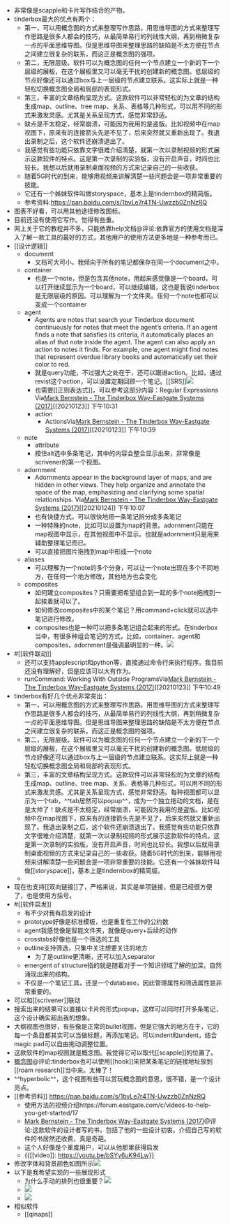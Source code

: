- 非常像是scapple和卡片写作结合的产物。
- tinderbox最大的优点有两个：
    - 第一，可以用概念图的方式来整理写作思路。用思维导图的方式来整理写作思路是很多人都会的技巧，从最简单易行的列线性大纲，再到稍微复杂一点的平面思维导图。但是思维导图来整理思路的缺陷是不太方便在节点之间建立很复杂的联系，而这正是概念图的强项。
    - 第二，无限层级。软件可以为概念图的任何一个节点建立一个新的下一个层级的展板，在这个展板里又可以毫无干扰的创建新的概念图。低层级的节点好像还可以通过box与上一层级的节点建立联系。这实际上就是一种轻松切换概念图全局和局部的表现形式。
    - 第三，丰富的文章结构呈现方式。这款软件可以非常轻松的为文章的结构生成map、outline、tree map、关系、表格等几种形式，可以用不同的形式来激发灵感。尤其是关系呈现方式，感觉非常舒适。
    - 缺点是不太稳定，经常崩溃，可能因为我用的是盗版。比如视频中在map视图下，原来有的连接箭头先是不见了，后来突然就又重新出现了。我退出录制之后，这个软件还崩溃退出了。
    - 我感觉有些功能只依靠文字很难介绍清楚，就第一次以录制视频的形式展示这款软件的特点。这是第一次录制的实验版，没有开启声音，时间也比较长。我想以后就用录制桌面视频的方式来记录自己的一些收获。
    - 随着5G时代的到来，能够用视频来讲解清楚一些问题会是一项非常重要的技能。
    - 它还有一个姊妹软件叫做storyspace，基本上是tindernbox的精简版。
    - 参考资料:https://pan.baidu.com/s/1bvLe7r4TN-Uwzzb0ZnNzRQ
- 图表不好看，可以用其他途径修改图标。
- 目前还没有使用它写作。觉得有些重。
- 网上关于它的教程并不多，只能依靠help文档@评论:依靠官方的使用文档是深入了解一款工具的最好的方式，其他用户的使用方法更多地是一种参考而已。
- [[设计逻辑]]
    - document
        - 文档可大可小，我倾向于所有的笔记都保存在同一个document之中。
    - container
        - 也是一个note，但是包含其他note，用起来感觉像是一个board，可以打开继续显示为一个board，可以继续编辑，这也是我说tinderbox是无限层级的原因。可以理解为一个文件夹。任何一个note也都可以变成一个container
    - agent
        - Agents are notes that search your Tinderbox document continuously for notes that meet the agent’s criteria. If an agent finds a note that satisfies its criteria, it automatically places an alias of that note inside the agent. The agent can also apply an action to notes it finds. For example, one agent might find notes that represent overdue library books and automatically set their color to red.
        - 就是query功能，不过强大之处在于，还可以跟进action。比如，通过revist这个action，可以设置定期回顾一个笔记。[[SRS]]![](https://firebasestorage.googleapis.com/v0/b/firescript-577a2.appspot.com/o/imgs%2Fapp%2Fxinyiheng%2F4umSRvQx0s.png?alt=media&token=653cd787-4e22-4480-883c-6919a9a7949a)
        - 也需要[[正则表达式]]，可以参考这部分内容：Regular Expressions Via[Mark Bernstein - The Tinderbox Way-Eastgate Systems (2017)](marginnote3app://note/58FD43A8-FB70-4A48-85DC-0483C233837C)[[20210123]] 下午10:31
        - action
            -  ActionsVia[Mark Bernstein - The Tinderbox Way-Eastgate Systems (2017)](marginnote3app://note/F0B54C6E-AAB5-4401-9103-C14BFBB78F4C)[[20210123]] 下午10:39
    - note
        - attribute
        - 按住alt选中多条笔记，其中的内容会整合显示出来，非常像是scrivener的第一个视图。
    - adornment
        - Adornments appear in the background layer of maps, and are hidden in other views. They help organize and annotate the space of the map, emphasizing and clarifying some spatial relationships. Via[Mark Bernstein - The Tinderbox Way-Eastgate Systems (2017)](marginnote3app://note/AB166AD7-767D-4119-8FF9-55106DFED720)[[20210124]] 下午10:07
        - 也有快捷方式，可以很快地把一条笔记拆分成多条笔记
        - 一种特殊的note，比如可以设置为map的背景。adornment只能在map视图中显示，在其他视图中不显示。也就是adornment只是用来辅助整理笔记而已。
        - 可以直接把图片拖拽到map中形成一个note
    - aliases
        - 可以理解为一个note的多个分身，可以让一个note出现在多个不同地方，在任何一个地方修改，其他地方也会变化
    - composites
        - 如何建立composites？只需要把希望组合到一起的多个note拖拽到一起挨着就可以了。
        - 如何修改composites中的某个笔记？用command+click就可以选中笔记进行修改。
        - composites也是一种可以把多条笔记组合起来的形式。在tinderbox当中，有很多种组合笔记的方式，比如，container、agent和composites，adornment是强调最明显的一种。![](https://firebasestorage.googleapis.com/v0/b/firescript-577a2.appspot.com/o/imgs%2Fapp%2Fxinyiheng%2FJN-P9X67vg.png?alt=media&token=fa0d000d-0932-4fca-8828-a96e98a0bd46)
- #[[软件联动]]
    - 还可以支持applescript和python等，直接通过命令行来执行程序。我目前还没有理解好，但是应该可以大有作为。
    - runCommand: Working With Outside ProgramsVia[Mark Bernstein - The Tinderbox Way-Eastgate Systems (2017)](marginnote3app://note/8EBC8930-C6E0-4238-A7BB-DE56801C86FF)[[20210123]] 下午10:49
- tinderbox有好几个优点非常突出：
    - 第一，可以用概念图的方式来整理写作思路。用思维导图的方式来整理写作思路是很多人都会的技巧，从最简单易行的列线性大纲，再到稍微复杂一点的平面思维导图。但是思维导图来整理思路的缺陷是不太方便在节点之间建立很复杂的联系，而这正是概念图的强项。
    - 第二，无限层级。软件可以为概念图的任何一个节点建立一个新的下一个层级的展板，在这个展板里又可以毫无干扰的创建新的概念图。低层级的节点好像还可以通过box与上一层级的节点建立联系。这实际上就是一种轻松切换概念图全局和局部的表现形式。
    - 第三，丰富的文章结构呈现方式。这款软件可以非常轻松的为文章的结构生成map、outline、tree map、关系、表格等几种形式，可以用不同的形式来激发灵感。尤其是关系呈现方式，感觉非常舒适。每种视图都可以显示为一个tab，^^tab居然可以popup^^，成为一个独立拖动的文档，是在是太帅了！缺点是不太稳定，经常崩溃，可能因为我用的是盗版。比如视频中在map视图下，原来有的连接箭头先是不见了，后来突然就又重新出现了。我退出录制之后，这个软件还崩溃退出了。我感觉有些功能只依靠文字很难介绍清楚，就第一次以录制视频的形式展示这款软件的特点。这是第一次录制的实验版，没有开启声音，时间也比较长。我想以后就用录制桌面视频的方式来记录自己的一些收获。随着5G时代的到来，能够用视频来讲解清楚一些问题会是一项非常重要的技能。它还有一个姊妹软件叫做[[storyspace]]，基本上是tindernbox的精简版。
    - 
- 现在也支持[[双向链接]]了，严格来说，其实是单项链接，但是已经很方便了，也是使用方括号。
- #[[软件启发]]
    - 有不少对我有启发的设计
    - prototype好像是标准模板，也是重复性工作的公约数
    - agent我感觉像是智能文件夹，就像是query+后续的动作
    - crosstabs好像也是一个筛选的工具
    - outline支持筛选，只集中关注想要关注的地方
        - 为了是outline更清晰，还可以加入separator
    - emergent of structure指的就是随着对于一个知识领域了解的加深，自然涌现出来的结构。
    - 不仅是一个笔记工具，还是一个database，因此管理属性和筛选属性是非常重要的。
- 可以和[[scrivener]]联动
- 搜索出来的结果可以直接以卡片的形式popup，这样可以同时打开多条笔记，这个设计确实超出我的想象。
- 大纲视图也很好，有些像是正常的bullet视图，但是它强大的地方在于，它的每一个条目都其实可以当做标题，再添加笔记。可以indent和undent，结合magic pad可以自由拖动调整位置。
- 这款软件的map视图就是概念图。我觉得它可以取代[[scapple]]的位置了。
- [概念图](hook://tbx/%E7%9F%A5%E8%AF%86%E4%BD%93%E7%B3%BB?view=outline+select=1611239814;?filepath=/Users/wangxiaohui/Library/Mobile%20Documents/com~apple~CloudDocs/%E7%9F%A5%E8%AF%86%E4%BD%93%E7%B3%BB.tbx)@评论:tinderbox也可以使用[[hook]]来把某条笔记的链接地址放到[[roam research]]当中来。太棒了！
- ^^hyperbolic^^，这个视图有些可以赏玩概念图的意思，很不错，是一个设计亮点。
- [[参考资料]] https://pan.baidu.com/s/1bvLe7r4TN-Uwzzb0ZnNzRQ
    - 使用方法的视频介绍https://forum.eastgate.com/c/videos-to-help-you-get-started/17
    - [Mark Bernstein - The Tinderbox Way-Eastgate Systems (2017)](x-devonthink-item://3BA31925-5D82-4E9B-8065-CFB09695D19D)@评论:这款软件的设计者写的书，包括了他的一些设计初衷。介绍自己写的软件的书居然还收费，真是奇葩。
    - 这个人好像是个重度用户，可以从他那里获得启发
    - {{[[video]]: https://youtu.be/bSYy6uK94Lw}}
- 修改字体和背景颜色如图所示![](https://firebasestorage.googleapis.com/v0/b/firescript-577a2.appspot.com/o/imgs%2Fapp%2Fxinyiheng%2F06HJ0Li2qI.png?alt=media&token=cd789c27-9be0-40eb-84a4-825791dff52c)
- 以下是我希望实现的一些展现形式
    - 为什么手动的排列也很重要？![](https://firebasestorage.googleapis.com/v0/b/firescript-577a2.appspot.com/o/imgs%2Fapp%2Fxinyiheng%2FU9kz5rXolH.png?alt=media&token=09d912e8-c64f-46aa-a908-ec67b1e1dd55)
    - ![](https://firebasestorage.googleapis.com/v0/b/firescript-577a2.appspot.com/o/imgs%2Fapp%2Fxinyiheng%2FfxgvxoLmVd.png?alt=media&token=889e6bb2-42f4-42f7-a142-3b3e76c99066)
    - ![](https://firebasestorage.googleapis.com/v0/b/firescript-577a2.appspot.com/o/imgs%2Fapp%2Fxinyiheng%2FiY1t5q444s.png?alt=media&token=37858a49-51d9-4164-abd4-8e7523b22dae)
- 相似软件
    - [[qinaps]]
